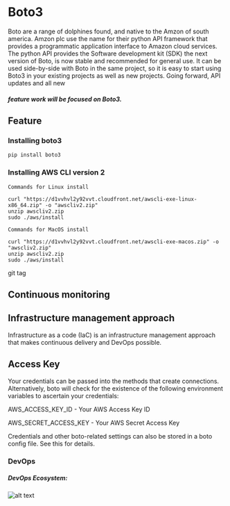 # Boto3

Boto are a range of dolphines found, and native to the Amzon of south america.  Amzon plc use the name for their python 
API framework that provides a programmatic application interface to Amazon cloud services.  The python API provides the 
Software development kit (SDK) the next version of Boto, is now stable and recommended for general use.
It can be used side-by-side with Boto in the same project, so it is easy to start using
Boto3 in your existing projects as well as new projects. Going forward, API updates and all new

##### feature work will be focused on Boto3.

## Feature

### Installing boto3

```shell
pip install boto3

```

### Installing AWS CLI version 2 
```shell
Commands for Linux install

curl "https://d1vvhvl2y92vvt.cloudfront.net/awscli-exe-linux-x86_64.zip" -o "awscliv2.zip"
unzip awscliv2.zip
sudo ./aws/install

```

```shell
Commands for MacOS install

curl "https://d1vvhvl2y92vvt.cloudfront.net/awscli-exe-macos.zip" -o "awscliv2.zip"
unzip awscliv2.zip
sudo ./aws/install

```
git tag <tagname>

## Continuous monitoring


## Infrastructure management approach
Infrastructure as a code (IaC) is an infrastructure management approach that makes continuous delivery and DevOps possible.

## Access Key
Your credentials can be passed into the methods that create connections. Alternatively, boto will check for the existence of the following environment variables to ascertain your credentials:

AWS_ACCESS_KEY_ID - Your AWS Access Key ID

AWS_SECRET_ACCESS_KEY - Your AWS Secret Access Key

Credentials and other boto-related settings can also be stored in a boto config file. See this for details.

### DevOps


##### DevOps Ecosystem:

![alt text](https://blog.testlodge.com/wp-content/uploads/2018/07/qa-in-devops.png "DevOps Ecosystem")

